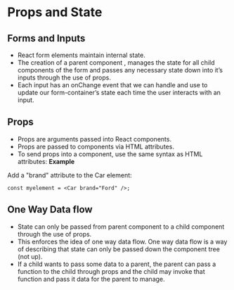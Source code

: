 # Props and State

## Forms and Inputs
- React form elements maintain internal state. 
- The creation of a parent component , manages the state for all child components of the form and passes any necessary state down into it’s inputs through the use of props.
- Each input has an onChange event that we can handle and use to update our form-container’s state each time the user interacts with an input.

## Props
- Props are arguments passed into React components.
- Props are passed to components via HTML attributes.
- To send props into a component, use the same syntax as HTML attributes:
**Example**

Add a "brand" attribute to the Car element:

```
const myelement = <Car brand="Ford" />;
```

## One Way Data flow

- State can only be passed from parent component to a child component through the use of props. 
- This enforces the idea of one way data flow. One way data flow is a way of describing that state can only be passed down the component tree (not up). 
- If a child wants to pass some data to a parent, the parent can pass a function to the child through props and the child may invoke that function and pass it data for the parent to manage.